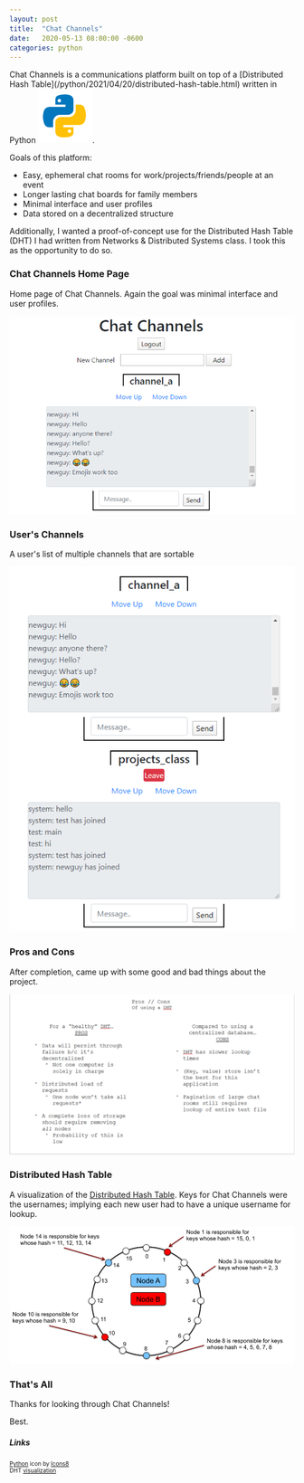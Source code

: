 ```yaml
---
layout: post
title:  "Chat Channels"
date:   2020-05-13 08:00:00 -0600
categories: python 
---
```

<link rel="stylesheet" href="/css/styles.css">
Chat Channels is a communications platform built on top of a [Distributed Hash Table](/python/2021/04/20/distributed-hash-table.html) written in Python <img src="/img/python.png" class="inline-icon"/>.

Goals of this platform:
* Easy, ephemeral chat rooms for work/projects/friends/people at an event
* Longer lasting chat boards for family members
* Minimal interface and user profiles
* Data stored on a decentralized structure

Additionally, I wanted a proof-of-concept use for the Distributed Hash Table (DHT) I had written from Networks & Distributed Systems class. I took this as the opportunity to do so.

### Chat Channels Home Page 
Home page of Chat Channels. Again the goal was minimal interface and user profiles.

<img src="/img/cc-main.png" alt="home page chat channels"/>

### User's Channels
A user's list of multiple channels that are sortable

<img src="/img/cc-many.png" alt="multiple page chat channels"/>

### Pros and Cons
After completion, came up with some good and bad things about the project.

<img src="/img/cc-proscons.png" alt="pros cons chat channels"/>

### Distributed Hash Table
A visualization of the [Distributed Hash Table](/python/2021/04/20/distributed-hash-table.html).
Keys for Chat Channels were the usernames; implying each new user had to have a unique username for lookup.

<img src="/img/DHT_VIS.png" alt="pros cons chat channels"/>

### That's All
Thanks for looking through Chat Channels!

Best.

##### Links
<div style="font-size: 10px;">
<a target="_blank" href="https://icons8.com/icon/13441/python">Python</a> icon by <a target="_blank" href="https://icons8.com">Icons8</a>
<br/>
DHT <a target="_blank" href="https://sujithjay.com/public/DHT-Dynamo.png">visualization</a>
</div>

